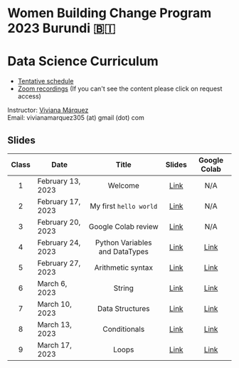 # Women Building Change Program 2023 Burundi 🇧🇮
# Data Science Curriculum

- [Tentative schedule](https://docs.google.com/spreadsheets/d/1dFjTYSxrviJ2crVNM-oLtn4QnQ-rLmmrOq9bBgPa-8s/edit?usp=sharing)
- [Zoom recordings](https://docs.google.com/spreadsheets/d/1TOUg_nIrYOLaTPxg-YdZre_awuy5s8XNUCNxhHEfG1M/edit#gid=0) (If you can't see the content please click on request access)

Instructor: [Viviana Márquez](https://www.linkedin.com/in/vivianamarquez/)<br>
Email: vivianamarquez305 (at) gmail (dot) com


## Slides 

| **Class** | **Date**          |        **Title**       | **Slides** | **Google Colab** |
|:---------:|-------------------|:----------------------:|:----------:|:--------------:|
|     1     | February 13, 2023  | Welcome                |    [Link](Class%2001%20-%20Welcome/class01_welcome.ipynb)    |     N/A     |
|     2     | February 17, 2023 | My first `hello world` |    [Link](Class%2002%20-%20My%20first%20Hello%20World/class02_helloworld.ipynb)    |          N/A     |
|     3     | February 20, 2023 | Google Colab review |    [Link](Class%2003%20-%20Variables%20and%20Datatypes/class03_variables_datatypes.ipynb)    |     N/A     |
|     4     | February 24, 2023 | Python Variables and DataTypes |    [Link](Class%2004%20-%20Variables%20and%20Datatypes%20Part%202/class04_variables_datatypes.ipynb)    |     [Link](https://colab.research.google.com/drive/1VGBPwvp0MiCbfr0KEtMhiT6T-V1r9N0-?usp=sharing)     |
|     5     | February 27, 2023 | Arithmetic syntax |    [Link](Class%2005%20-%20Arithmetic%20syntax/class05_arithmetic_syntax.ipynb)    |     [Link](https://colab.research.google.com/drive/1twEg1b0xMa1SFFwo_lWmS8TcGoSn-Nqf?usp=sharing)     |
|     6     | March 6, 2023 | String |    [Link](Class%2006%20-%20Strings/class06_strings.ipynb)    |     [Link]()     |
|     7     | March 10, 2023 | Data Structures |    [Link](Class%2007%20-%20Lists/class07_lists.ipynb)    |     [Link](https://colab.research.google.com/drive/1CumspJmWjOCdsHVxhPaRKMLccCUgTzSX?usp=sharing)     |
|     8     | March 13, 2023 | Conditionals |    [Link](Class%2008%20-%20Conditionals/class08_conditionals.ipynb)    |     [Link](https://colab.research.google.com/drive/19NpF7VTFUE-XPn1e6j7sVpoUX8xxNZvV?usp=sharing)     |
|     9     | March 17, 2023 | Loops |    [Link](Class%2009%20-%20Loops/class09_loops.ipynb)    |     [Link](https://colab.research.google.com/drive/1zSI9jQI2KNAmXTXSZGQJxDb9s4Mvr7Bz?usp=sharing)     |

